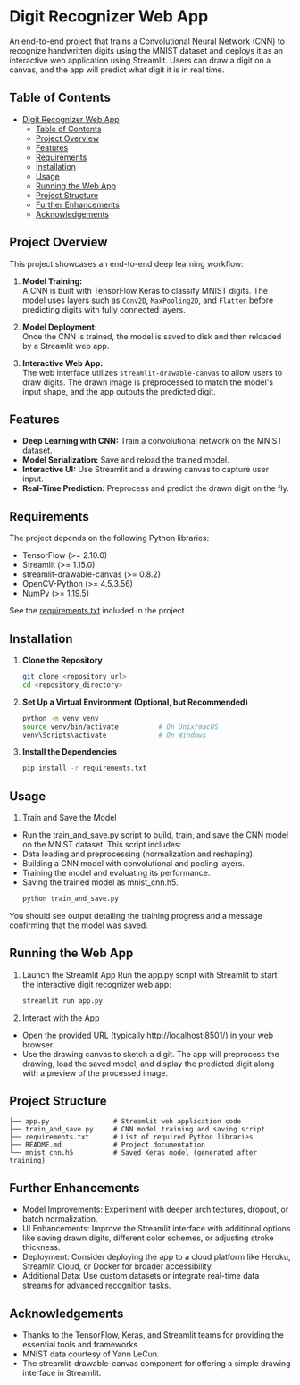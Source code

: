 # Digit Recognizer Web App

An end-to-end project that trains a Convolutional Neural Network (CNN) to recognize handwritten digits using the MNIST dataset and deploys it as an interactive web application using Streamlit. Users can draw a digit on a canvas, and the app will predict what digit it is in real time.

## Table of Contents

- [Digit Recognizer Web App](#digit-recognizer-web-app)
  - [Table of Contents](#table-of-contents)
  - [Project Overview](#project-overview)
  - [Features](#features)
  - [Requirements](#requirements)
  - [Installation](#installation)
  - [Usage](#usage)
  - [Running the Web App](#running-the-web-app)
  - [Project Structure](#project-structure)
  - [Further Enhancements](#further-enhancements)
  - [Acknowledgements](#acknowledgements)

## Project Overview

This project showcases an end-to-end deep learning workflow:

1. **Model Training:**  
   A CNN is built with TensorFlow Keras to classify MNIST digits. The model uses layers such as `Conv2D`, `MaxPooling2D`, and `Flatten` before predicting digits with fully connected layers.

2. **Model Deployment:**  
   Once the CNN is trained, the model is saved to disk and then reloaded by a Streamlit web app.

3. **Interactive Web App:**  
   The web interface utilizes `streamlit-drawable-canvas` to allow users to draw digits. The drawn image is preprocessed to match the model's input shape, and the app outputs the predicted digit.

## Features

- **Deep Learning with CNN:** Train a convolutional network on the MNIST dataset.
- **Model Serialization:** Save and reload the trained model.
- **Interactive UI:** Use Streamlit and a drawing canvas to capture user input.
- **Real-Time Prediction:** Preprocess and predict the drawn digit on the fly.
  
## Requirements

The project depends on the following Python libraries:

- TensorFlow (>= 2.10.0)
- Streamlit (>= 1.15.0)
- streamlit-drawable-canvas (>= 0.8.2)
- OpenCV-Python (>= 4.5.3.56)
- NumPy (>= 1.19.5)

See the [requirements.txt](./requirements.txt) included in the project.

## Installation

1. **Clone the Repository**

   ```bash
   git clone <repository_url>
   cd <repository_directory>
2. **Set Up a Virtual Environment (Optional, but Recommended)**
   ```bash
   python -m venv venv
   source venv/bin/activate          # On Unix/macOS
   venv\Scripts\activate             # On Windows
3. **Install the Dependencies**
   ```bash
   pip install -r requirements.txt  
## Usage
1. Train and Save the Model
- Run the train_and_save.py script to build, train, and save the CNN model on the MNIST dataset. This script includes:
- Data loading and preprocessing (normalization and reshaping).
- Building a CNN model with convolutional and pooling layers.
- Training the model and evaluating its performance.
- Saving the trained model as mnist_cnn.h5.
  ```bash
  python train_and_save.py
You should see output detailing the training progress and a message confirming that the model was saved.

## Running the Web App
1. Launch the Streamlit App
Run the app.py script with Streamlit to start the interactive digit recognizer web app:
    ```bash
    streamlit run app.py
2. Interact with the App
- Open the provided URL (typically http://localhost:8501/) in your web browser.
- Use the drawing canvas to sketch a digit. The app will preprocess the drawing, load the saved model, and display the predicted digit along with a preview of the processed image.
  
## Project Structure
    ├── app.py                # Streamlit web application code
    ├── train_and_save.py     # CNN model training and saving script
    ├── requirements.txt      # List of required Python libraries
    ├── README.md             # Project documentation
    └── mnist_cnn.h5          # Saved Keras model (generated after training)

## Further Enhancements
- Model Improvements: Experiment with deeper architectures, dropout, or batch normalization.
- UI Enhancements: Improve the Streamlit interface with additional options like saving drawn digits, different color schemes, or adjusting stroke thickness.
- Deployment: Consider deploying the app to a cloud platform like Heroku, Streamlit Cloud, or Docker for broader accessibility.
- Additional Data: Use custom datasets or integrate real-time data streams for advanced recognition tasks.

## Acknowledgements
- Thanks to the TensorFlow, Keras, and Streamlit teams for providing the essential tools and frameworks.
- MNIST data courtesy of Yann LeCun.
- The streamlit-drawable-canvas component for offering a simple drawing interface in Streamlit.
